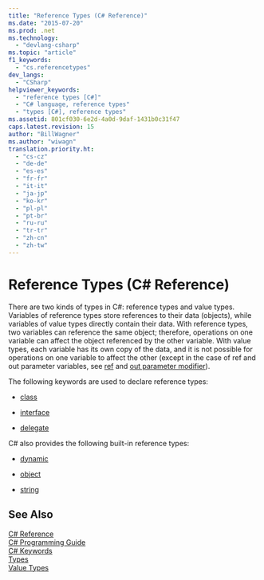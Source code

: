 ```yaml
---
title: "Reference Types (C# Reference)"
ms.date: "2015-07-20"
ms.prod: .net
ms.technology: 
  - "devlang-csharp"
ms.topic: "article"
f1_keywords: 
  - "cs.referencetypes"
dev_langs: 
  - "CSharp"
helpviewer_keywords: 
  - "reference types [C#]"
  - "C# language, reference types"
  - "types [C#], reference types"
ms.assetid: 801cf030-6e2d-4a0d-9daf-1431b0c31f47
caps.latest.revision: 15
author: "BillWagner"
ms.author: "wiwagn"
translation.priority.ht: 
  - "cs-cz"
  - "de-de"
  - "es-es"
  - "fr-fr"
  - "it-it"
  - "ja-jp"
  - "ko-kr"
  - "pl-pl"
  - "pt-br"
  - "ru-ru"
  - "tr-tr"
  - "zh-cn"
  - "zh-tw"
---
```

# Reference Types (C# Reference)
There are two kinds of types in C#: reference types and value types. Variables of reference types store references to their data (objects), while variables of value types directly contain their data. With reference types, two variables can reference the same object; therefore, operations on one variable can affect the object referenced by the other variable. With value types, each variable has its own copy of the data, and it is not possible for operations on one variable to affect the other (except in the case of ref and out parameter variables, see [ref](../../../csharp/language-reference/keywords/ref.md) and [out parameter modifier](../../../csharp/language-reference/keywords/out-parameter-modifier.md)).  
  
 The following keywords are used to declare reference types:  
  
-   [class](../../../csharp/language-reference/keywords/class.md)  
  
-   [interface](../../../csharp/language-reference/keywords/interface.md)  
  
-   [delegate](../../../csharp/language-reference/keywords/delegate.md)  
  
 C# also provides the following built-in reference types:  
  
-   [dynamic](../../../csharp/language-reference/keywords/dynamic.md)  
  
-   [object](../../../csharp/language-reference/keywords/object.md)  
  
-   [string](../../../csharp/language-reference/keywords/string.md)  
  
## See Also  
 [C# Reference](../../../csharp/language-reference/index.md)   
 [C# Programming Guide](../../../csharp/programming-guide/index.md)   
 [C# Keywords](../../../csharp/language-reference/keywords/index.md)   
 [Types](../../../csharp/language-reference/keywords/types.md)   
 [Value Types](../../../csharp/language-reference/keywords/value-types.md)
